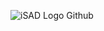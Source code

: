 ![iSAD Logo Github](https://github.com/sirx2713/CSS-Grids/assets/122817303/3a4cde46-68e1-4c30-9b39-e096323b1c94)
